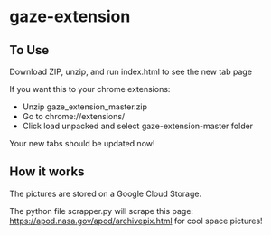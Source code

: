 # gaze-extension

## To Use

Download ZIP, unzip, and run index.html to see the new tab page

If you want this to your chrome extensions:

 - Unzip gaze_extension_master.zip 
 - Go to chrome://extensions/ 
 - Click load unpacked and select gaze-extension-master folder

Your new tabs should be updated now!

## How it works

The pictures are stored on a Google Cloud Storage. 

The python file scrapper.py will scrape this page: https://apod.nasa.gov/apod/archivepix.html for cool space pictures!
